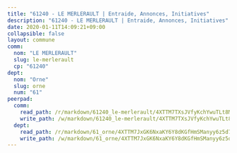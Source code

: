 ```yaml
---
title: "61240 - LE MERLERAULT | Entraide, Annonces, Initiatives"
description: "61240 - LE MERLERAULT | Entraide, Annonces, Initiatives"
date: 2020-01-11T14:09:21+09:00
collapsible: false
layout: commune
comm:
  nom: "LE MERLERAULT"
  slug: le-merlerault
  cp: "61240"
dept:
  nom: "Orne"
  slug: orne
  num: "61"
peerpad:
  comm:
    read_path: /r/markdown/61240_le-merlerault/4XTTM7TXsJVfyKchYwuTLt8M7SVRDuxLg1FAcEwomGz5AWTVg
    write_path: /w/markdown/61240_le-merlerault/4XTTM7TXsJVfyKchYwuTLt8M7SVRDuxLg1FAcEwomGz5AWTVg-K3TgTgeTfCGNPVKjKM4mRn5MFeuLUrN968XPq4NeTZNwQoZ3sKeHdTJgF6B5SWMXxofmUdUGFEcu2LhH2Sfa986ZEbdBXkVAmHa3AkGqf9DMe3XN55srvNwr7s8V5gbFnorkijNW
  dept:
    read_path: /r/markdown/61_orne/4XTTM7JxGK6NxaKY6Y8dKGfHmSManyy6z5d78TaTcUn3zJjy6
    write_path: /w/markdown/61_orne/4XTTM7JxGK6NxaKY6Y8dKGfHmSManyy6z5d78TaTcUn3zJjy6-K3TgUN9f9h2Fmk7w15QXNPtmJYWWDYEB4sLb6BW46ErzRh2NG4TmnnXd3GJfJ3dVSNBE8WudjKbLAy4CD2mQTtYeoUAUzvKztzGsCxcQ4ezpe7WGMgkNubsBkL3vV47Zushr5DqN
---
```



